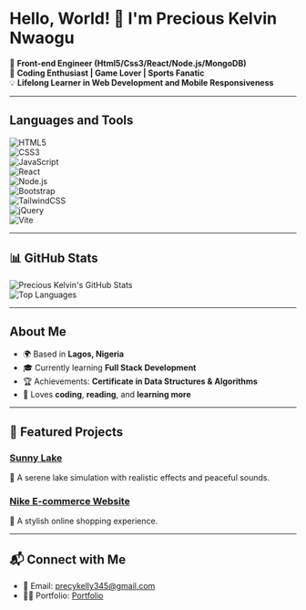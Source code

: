 # Hello, World! 👋 I'm Precious Kelvin Nwaogu

🎯 **Front-end Engineer (Html5/Css3/React/Node.js/MongoDB)**  
🌟 **Coding Enthusiast | Game Lover | Sports Fanatic**  
💡 **Lifelong Learner in Web Development and Mobile Responsiveness**  

---

## Languages and Tools  
![HTML5](https://img.shields.io/badge/-HTML5-orange?style=flat-square&logo=html5&logoColor=white)  
![CSS3](https://img.shields.io/badge/-CSS3-blue?style=flat-square&logo=css3&logoColor=white)  
![JavaScript](https://img.shields.io/badge/-JavaScript-yellow?style=flat-square&logo=javascript&logoColor=white)  
![React](https://img.shields.io/badge/-React-blue?style=flat-square&logo=react&logoColor=white)  
![Node.js](https://img.shields.io/badge/-Node.js-green?style=flat-square&logo=node.js&logoColor=white)    
![Bootstrap](https://img.shields.io/badge/-Bootstrap-purple?style=flat-square&logo=bootstrap&logoColor=white)  
![TailwindCSS](https://img.shields.io/badge/-TailwindCSS-teal?style=flat-square&logo=tailwindcss&logoColor=white)  
![jQuery](https://img.shields.io/badge/-jQuery-blue?style=flat-square&logo=jquery&logoColor=white)  
![Vite](https://img.shields.io/badge/-Vite-darkblue?style=flat-square&logo=vite&logoColor=white)

---

## 📊 GitHub Stats  
![Precious Kelvin's GitHub Stats](https://github-readme-stats.vercel.app/api?username=KelvinCode1234&show_icons=true&theme=radical)  
![Top Languages](https://github-readme-stats.vercel.app/api/top-langs/?username=KelvinCode1234&layout=compact&theme=radical)  

---

## About Me  
- 🌍 Based in **Lagos, Nigeria**  
- 🎓 Currently learning **Full Stack Development**  
- 🏆 Achievements: **Certificate in Data Structures & Algorithms**   
- 🍴 Loves **coding**, **reading**, and **learning more**  

---

## 🚀 Featured Projects  
### [Sunny Lake](https://sunnylake-site.webflow.io/)  
🔹 A serene lake simulation with realistic effects and peaceful sounds.    

### [Nike E-commerce Website](https://nike-e-commerce.vercel.app/)  
🔹 A stylish online shopping experience.  

---

## 📬 Connect with Me  
- 📧 Email: precykelly345@gmail.com  
- 🧑‍💻 Portfolio: [Portfolio](https://preciouskelvin-site.vercel.app/)  
